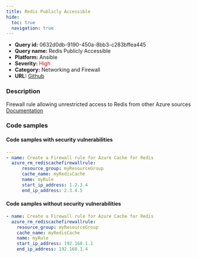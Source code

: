 ```yaml
---
title: Redis Publicly Accessible
hide:
  toc: true
  navigation: true
---
```


<style>
  .highlight .hll {
    background-color: #ff171742;
  }
  .md-content {
    max-width: 1100px;
    margin: 0 auto;
  }
</style>

-   **Query id:** 0632d0db-9190-450a-8bb3-c283bffea445
-   **Query name:** Redis Publicly Accessible
-   **Platform:** Ansible
-   **Severity:** <span style="color:#C00">High</span>
-   **Category:** Networking and Firewall
-   **URL:** [Github](https://github.com/Checkmarx/kics/tree/master/assets/queries/ansible/azure/redis_publicly_accessible)

### Description
Firewall rule allowing unrestricted access to Redis from other Azure sources<br>
[Documentation](https://docs.ansible.com/ansible/latest/collections/azure/azcollection/azure_rm_rediscachefirewallrule_module.html#parameter-start_ip_address)

### Code samples
#### Code samples with security vulnerabilities
```yaml title="Postitive test num. 1 - yaml file" hl_lines="7"
---
- name: Create a Firewall rule for Azure Cache for Redis
  azure_rm_rediscachefirewallrule:
      resource_group: myResourceGroup
      cache_name: myRedisCache
      name: myRule
      start_ip_address: 1.2.3.4
      end_ip_address: 2.3.4.5

```


#### Code samples without security vulnerabilities
```yaml title="Negative test num. 1 - yaml file"
- name: Create a Firewall rule for Azure Cache for Redis
  azure_rm_rediscachefirewallrule:
    resource_group: myResourceGroup
    cache_name: myRedisCache
    name: myRule
    start_ip_address: 192.168.1.1
    end_ip_address: 192.168.1.4

```
